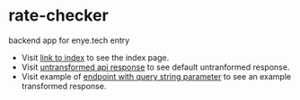 # rate-checker
backend app for enye.tech entry

* Visit [link to index](https://notion-backend.herokuapp.com) to see the index page.
* Visit [untransformed api response](https://notion-backend.herokuapp.com/api/rates) to see default untranformed response.
* Visit example of [endpoint with query string parameter](https://notion-backend.herokuapp.com/api/rates?base=CZK&currency=EUR,GBP,USD) to see an example transformed response.
